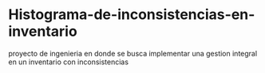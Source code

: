 # Histograma-de-inconsistencias-en-inventario
proyecto de ingenieria en donde se busca implementar una gestion integral en un inventario con inconsistencias
